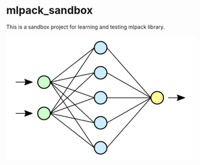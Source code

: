 # mlpack_sandbox
 This is a sandbox project for learning and testing mlpack library. 
 
![model](https://raw.githubusercontent.com/Rusnac-Ivan/mlpack_sandbox/52c0ef46970378a7d97b3f2ccc8f5d22622bc5b0/Neural_network.svg)
